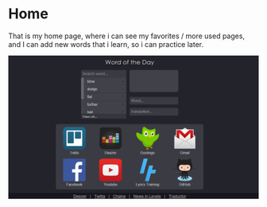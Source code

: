 # Home

That is my home page, where i can see my favorites / more used pages, and I can add new words that i learn, so i can practice later.



![](/images/capture.png)

